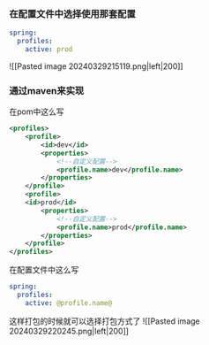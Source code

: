### 在配置文件中选择使用那套配置
```yml
spring:  
  profiles:  
    active: prod
```
![[Pasted image 20240329215119.png|left|200]]


### 通过maven来实现
在pom中这么写
```xml
<profiles>  
    <profile>  
        <id>dev</id>  
        <properties>            
	        <!--自定义配置-->  
            <profile.name>dev</profile.name>  
        </properties>  
    </profile>  
    <profile>        
    <id>prod</id>  
        <properties>            
	        <!--自定义配置-->  
            <profile.name>prod</profile.name>  
        </properties>  
    </profile>  
</profiles>
```

在配置文件中这么写
```yml
spring:  
  profiles:  
    active: @profile.name@
```

这样打包的时候就可以选择打包方式了
![[Pasted image 20240329220245.png|left|200]]

